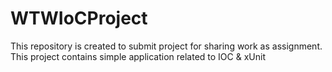 # WTWIoCProject
This repository is created to submit project for sharing work as assignment. This project contains simple application related to IOC &amp; xUnit 
